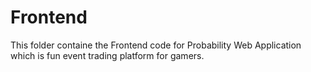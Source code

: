 # Frontend
This folder containe the Frontend code for Probability Web Application which is fun event trading platform for gamers.
